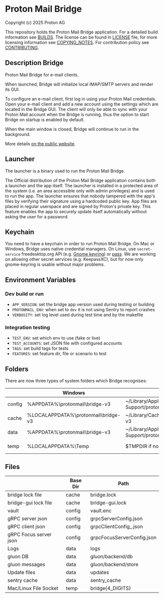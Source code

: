 # Proton Mail Bridge
Copyright (c) 2025 Proton AG

This repository holds the Proton Mail Bridge application.
For a detailed build information see [BUILDS](./BUILDS.md).
The license can be found in [LICENSE](./LICENSE) file, for more licensing information see [COPYING_NOTES](./COPYING_NOTES.md).
For contribution policy see [CONTRIBUTING](./CONTRIBUTING.md).


## Description Bridge
Proton Mail Bridge for e-mail clients.

When launched, Bridge will initialize local IMAP/SMTP servers and render 
its GUI.

To configure an e-mail client, first log in using your Proton Mail credentials. 
Open your e-mail client and add a new account using the settings which are 
located in the Bridge GUI. The client will only be able to sync with 
your Proton Mail account when the Bridge is running, thus the option 
to start Bridge on startup is enabled by default.

When the main window is closed, Bridge will continue to run in the
background.

More details [on the public website](https://proton.me/mail/bridge).

## Launcher
The launcher is a binary used to run the Proton Mail Bridge.

The Official distribution of the Proton Mail Bridge application contains
both a launcher and the app itself. The launcher is installed in a protected
area of the system (i.e. an area accessible only with admin privileges) and is
used to run the app. The launcher ensures that nobody tampered with the app's
files by verifying their signature using a hardcoded public key. App files are
placed in regular userspace and are signed by Proton's private key. This
feature enables the app to securely update itself automatically without asking
the user for a password.

## Keychain
You need to have a keychain in order to run Proton Mail Bridge. On Mac or
Windows, Bridge uses native credential managers. On Linux, use `secret-service` freedesktop.org API
(e.g. [Gnome keyring](https://wiki.gnome.org/Projects/GnomeKeyring/))
or
[pass](https://www.passwordstore.org/). We are working on allowing other secret
services (e.g. KeepassXC), but for now only gnome-keyring is usable without
major problems.


## Environment Variables

### Dev build or run
- `APP_VERSION`: set the bridge app version used during testing or building
- `PROTONMAIL_ENV`: when set to `dev` it is not using Sentry to report crashes
- `VERBOSITY`: set log level used during test time and by the makefile

### Integration testing
- `TEST_ENV`: set which env to use (fake or live)
- `TEST_ACCOUNTS`: set JSON file with configured accounts
- `TAGS`: set build tags for tests
- `FEATURES`: set feature dir, file or scenario to test

## Folders

There are now three types of system folders which Bridge recognises:

|        | Windows                             | Mac                                                 | Linux                               | Linux (XDG)                           |
|--------|-------------------------------------|-----------------------------------------------------|-------------------------------------|---------------------------------------|
| config | %APPDATA%\protonmail\bridge-v3      | ~/Library/Application Support/protonmail/bridge-v3  | ~/.config/protonmail/bridge-v3      | $XDG_CONFIG_HOME/protonmail/bridge-v3 |
| cache  | %LOCALAPPDATA%\protonmail\bridge-v3 | ~/Library/Caches/protonmail/bridge-v3               | ~/.cache/protonmail/bridge-v3       | $XDG_CACHE_HOME/protonmail/bridge-v3  |
| data	  | %APPDATA%\protonmail\bridge-v3      | ~/Library/Application Support/protonmail/bridge-v3  | ~/.local/share/protonmail/bridge-v3 | $XDG_DATA_HOME/protonmail/bridge-v3   |
| temp   | %LOCALAPPDATA%\Temp                 | $TMPDIR if non-empty, else /tmp                     | $TMPDIR if non-empty, else /tmp     | $TMPDIR if non-empty, else /tmp       |



## Files

|                        | Base Dir | Path                       |
|------------------------|----------|----------------------------|
| bridge lock file       | cache    | bridge.lock                |
| bridge-gui lock file   | cache    | bridge-gui.lock            |
| vault                  | config   | vault.enc                  |
| gRPC server json       | config   | grpcServerConfig.json      |
| gRPC client json       | config   | grpcClientConfig_<id>.json |
| gRPC Focus server json | config   | grpcFocusServerConfig.json |
| Logs                   | data     | logs                       |
| gluon DB               | data     | gluon/backend/db           |
| gluon messages         | data     | gluon/backend/store        |
| Update files           | data     | updates                    |
| sentry cache           | data     | sentry_cache               |
| Mac/Linux File Socket  | temp     | bridge{4_DIGITS}           |


